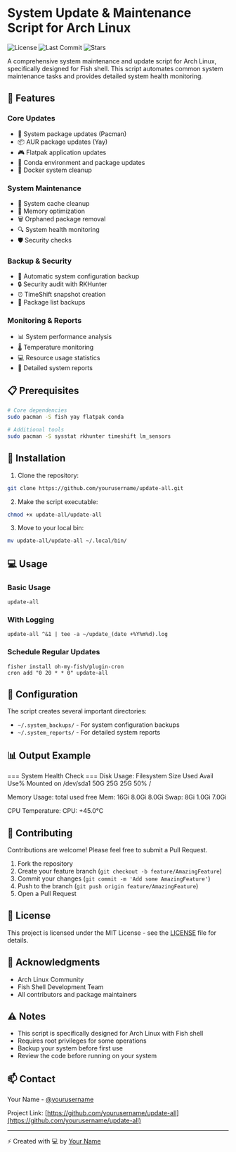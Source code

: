 
# System Update & Maintenance Script for Arch Linux

![License](https://img.shields.io/github/license/yourusername/update-all)
![Last Commit](https://img.shields.io/github/last-commit/yourusername/update-all)
![Stars](https://img.shields.io/github/stars/yourusername/update-all)

A comprehensive system maintenance and update script for Arch Linux, specifically designed for Fish shell. This script automates common system maintenance tasks and provides detailed system health monitoring.

## 🚀 Features

### Core Updates
- 🔄 System package updates (Pacman)
- 📦 AUR package updates (Yay)
- 🎮 Flatpak application updates
- 🐍 Conda environment and package updates
- 🐋 Docker system cleanup

### System Maintenance
- 🧹 System cache cleanup
- 💾 Memory optimization
- 🗑️ Orphaned package removal
- 🔍 System health monitoring
- 🛡️ Security checks

### Backup & Security
- 💽 Automatic system configuration backup
- 🔒 Security audit with RKHunter
- ⏰ TimeShift snapshot creation
- 📜 Package list backups

### Monitoring & Reports
- 📊 System performance analysis
- 🌡️ Temperature monitoring
- 💻 Resource usage statistics
- 📝 Detailed system reports

## 📋 Prerequisites

```bash
# Core dependencies
sudo pacman -S fish yay flatpak conda

# Additional tools
sudo pacman -S sysstat rkhunter timeshift lm_sensors
```

## 🔧 Installation

1. Clone the repository:
```bash
git clone https://github.com/yourusername/update-all.git
```

2. Make the script executable:
```bash
chmod +x update-all/update-all
```

3. Move to your local bin:
```bash
mv update-all/update-all ~/.local/bin/
```

## 💻 Usage

### Basic Usage
```fish
update-all
```

### With Logging
```fish
update-all ^&1 | tee -a ~/update_(date +%Y%m%d).log
```

### Schedule Regular Updates
```fish
fisher install oh-my-fish/plugin-cron
cron add "0 20 * * 0" update-all
```

## 📝 Configuration

The script creates several important directories:
- `~/.system_backups/` - For system configuration backups
- `~/.system_reports/` - For detailed system reports

## 📊 Output Example


=== System Health Check ===
Disk Usage:
Filesystem      Size  Used Avail Use% Mounted on
/dev/sda1       50G   25G   25G  50% /

Memory Usage:
              total        used        free
Mem:           16Gi       8.0Gi       8.0Gi
Swap:          8Gi        1.0Gi       7.0Gi

CPU Temperature:
CPU: +45.0°C


## 🤝 Contributing

Contributions are welcome! Please feel free to submit a Pull Request.

1. Fork the repository
2. Create your feature branch (`git checkout -b feature/AmazingFeature`)
3. Commit your changes (`git commit -m 'Add some AmazingFeature'`)
4. Push to the branch (`git push origin feature/AmazingFeature`)
5. Open a Pull Request

## 📜 License

This project is licensed under the MIT License - see the [LICENSE](LICENSE) file for details.

## 🙏 Acknowledgments

- Arch Linux Community
- Fish Shell Development Team
- All contributors and package maintainers

## ⚠️ Notes

- This script is specifically designed for Arch Linux with Fish shell
- Requires root privileges for some operations
- Backup your system before first use
- Review the code before running on your system

## 📫 Contact

Your Name - [@yourusername](https://twitter.com/yourusername)

Project Link: [https://github.com/yourusername/update-all](https://github.com/yourusername/update-all)

---

⚡ Created with 💻 by [Your Name](https://github.com/yourusername)
